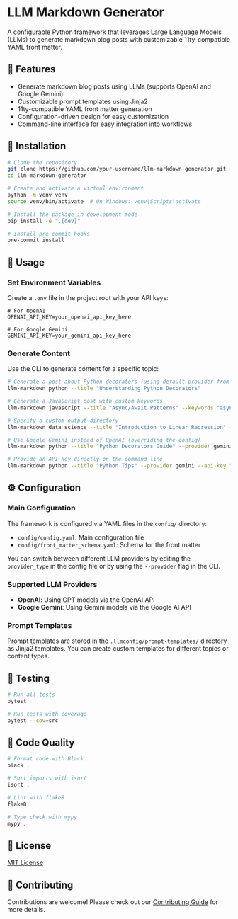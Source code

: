 # LLM Markdown Generator

A configurable Python framework that leverages Large Language Models (LLMs) to generate markdown blog posts with customizable 11ty-compatible YAML front matter.

## 🌟 Features

- Generate markdown blog posts using LLMs (supports OpenAI and Google Gemini)
- Customizable prompt templates using Jinja2
- 11ty-compatible YAML front matter generation
- Configuration-driven design for easy customization
- Command-line interface for easy integration into workflows

## 🚀 Installation

```bash
# Clone the repository
git clone https://github.com/your-username/llm-markdown-generator.git
cd llm-markdown-generator

# Create and activate a virtual environment
python -m venv venv
source venv/bin/activate  # On Windows: venv\Scripts\activate

# Install the package in development mode
pip install -e ".[dev]"

# Install pre-commit hooks
pre-commit install
```

## 📝 Usage

### Set Environment Variables

Create a `.env` file in the project root with your API keys:

```
# For OpenAI
OPENAI_API_KEY=your_openai_api_key_here

# For Google Gemini
GEMINI_API_KEY=your_gemini_api_key_here
```

### Generate Content

Use the CLI to generate content for a specific topic:

```bash
# Generate a post about Python decorators (using default provider from config)
llm-markdown python --title "Understanding Python Decorators"

# Generate a JavaScript post with custom keywords
llm-markdown javascript --title "Async/Await Patterns" --keywords "async,await,promises,error handling"

# Specify a custom output directory
llm-markdown data_science --title "Introduction to Linear Regression" --output-dir "my-blog/posts"

# Use Google Gemini instead of OpenAI (overriding the config)
llm-markdown python --title "Python Decorators Guide" --provider gemini

# Provide an API key directly on the command line
llm-markdown python --title "Python Tips" --provider gemini --api-key "YOUR_API_KEY_HERE"
```

## ⚙️ Configuration

### Main Configuration

The framework is configured via YAML files in the `config/` directory:

- `config/config.yaml`: Main configuration file
- `config/front_matter_schema.yaml`: Schema for the front matter

You can switch between different LLM providers by editing the `provider_type` in the config file or by using the `--provider` flag in the CLI.

### Supported LLM Providers

- **OpenAI**: Using GPT models via the OpenAI API
- **Google Gemini**: Using Gemini models via the Google AI API

### Prompt Templates

Prompt templates are stored in the `.llmconfig/prompt-templates/` directory as Jinja2 templates. You can create custom templates for different topics or content types.

## 🧪 Testing

```bash
# Run all tests
pytest

# Run tests with coverage
pytest --cov=src
```

## 🧹 Code Quality

```bash
# Format code with Black
black .

# Sort imports with isort
isort .

# Lint with flake8
flake8

# Type check with mypy
mypy .
```

## 📜 License

[MIT License](LICENSE)

## 🤝 Contributing

Contributions are welcome! Please check out our [Contributing Guide](CONTRIBUTING.md) for more details.